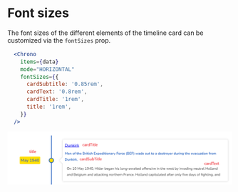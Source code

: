 # Font sizes

The font sizes of the different elements of the timeline card can be customized via the `fontSizes` prop.

```jsx
  <Chrono
    items={data}
    mode="HORIZONTAL"
    fontSizes={{
      cardSubtitle: '0.85rem',
      cardText: '0.8rem',
      cardTitle: '1rem',
      title: '1rem',
    }}
  />
```

![font-sizes](../assets/font-sizes.png)
